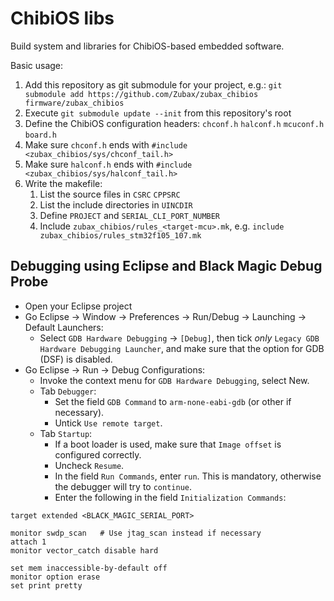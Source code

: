 ChibiOS libs
============

Build system and libraries for ChibiOS-based embedded software.

Basic usage:

1. Add this repository as git submodule for your project, e.g.: `git submodule add https://github.com/Zubax/zubax_chibios firmware/zubax_chibios`
2. Execute `git submodule update --init` from this repository's root
3. Define the ChibiOS configuration headers: `chconf.h` `halconf.h` `mcuconf.h` `board.h`
4. Make sure `chconf.h` ends with `#include <zubax_chibios/sys/chconf_tail.h>`
5. Make sure `halconf.h` ends with `#include <zubax_chibios/sys/halconf_tail.h>`
6. Write the makefile:
    1. List the source files in `CSRC` `CPPSRC`
    2. List the include directories in `UINCDIR`
    3. Define `PROJECT` and `SERIAL_CLI_PORT_NUMBER`
    4. Include `zubax_chibios/rules_<target-mcu>.mk`, e.g. `include zubax_chibios/rules_stm32f105_107.mk`

## Debugging using Eclipse and Black Magic Debug Probe

- Open your Eclipse project
- Go Eclipse → Window → Preferences → Run/Debug → Launching → Default Launchers:
  - Select `GDB Hardware Debugging` → `[Debug]`, then tick *only* `Legacy GDB Hardware Debugging Launcher`, and make sure that the option for GDB (DSF) is disabled.
- Go Eclipse → Run → Debug Configurations:
  - Invoke the context menu for `GDB Hardware Debugging`, select New.
  - Tab `Debugger`:
    - Set the field `GDB Command` to `arm-none-eabi-gdb` (or other if necessary).
    - Untick `Use remote target`.
  - Tab `Startup`:
    - If a boot loader is used, make sure that `Image offset` is configured correctly.
    - Uncheck `Resume`.
    - In the field `Run Commands`, enter `run`. This is mandatory, otherwise the debugger will try to `continue`.
    - Enter the following in the field `Initialization Commands`:
```gdb
target extended <BLACK_MAGIC_SERIAL_PORT>

monitor swdp_scan   # Use jtag_scan instead if necessary
attach 1
monitor vector_catch disable hard

set mem inaccessible-by-default off
monitor option erase
set print pretty
```
